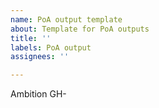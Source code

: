 ```yaml
---
name: PoA output template
about: Template for PoA outputs
title: ''
labels: PoA output
assignees: ''

---
```


Ambition GH-
